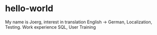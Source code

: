 # hello-world
My name is Joerg, interest in translation English -> German, Localization, Testing. Work experience SQL, User Training
